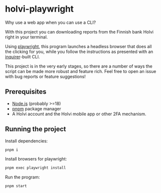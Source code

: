 # holvi-playwright

Why use a web app when you can use a CLI?

With this project you can downloading reports from the Finnish bank Holvi right in your terminal.

Using [playwright](https://www.npmjs.com/package/playwright), this program launches a headless browser that does all the clicking for you, while you follow the instructions as presented with an [inquirer](https://www.npmjs.com/package/@inquirer/prompts)-built CLI.

This project is in the very early stages, so there are a number of ways the script can be made more robust and feature rich. Feel free to open an issue with bug reports or feature suggestions!

## Prerequisites

- [Node.js](https://nodejs.org/en/download) (probably >=18)
- [pnpm](https://pnpm.io/installation) package manager
- A Holvi account and the Holvi mobile app or other 2FA mechanism.

## Running the project

Install dependencies:

```sh
pnpm i
```

Install browsers for playwright:

```sh
pnpm exec playwright install
```

Run the program:

```sh
pnpm start
```
